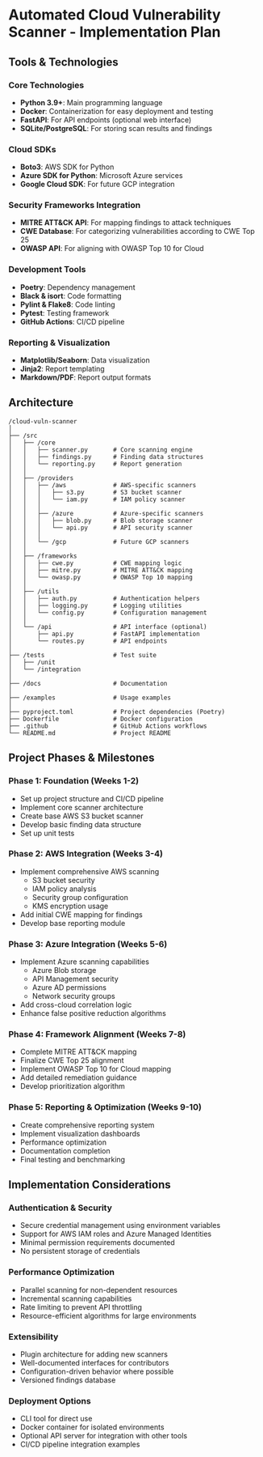 # Automated Cloud Vulnerability Scanner - Implementation Plan

## Tools & Technologies

### Core Technologies
- **Python 3.9+**: Main programming language
- **Docker**: Containerization for easy deployment and testing
- **FastAPI**: For API endpoints (optional web interface)
- **SQLite/PostgreSQL**: For storing scan results and findings

### Cloud SDKs
- **Boto3**: AWS SDK for Python
- **Azure SDK for Python**: Microsoft Azure services
- **Google Cloud SDK**: For future GCP integration

### Security Frameworks Integration
- **MITRE ATT&CK API**: For mapping findings to attack techniques
- **CWE Database**: For categorizing vulnerabilities according to CWE Top 25
- **OWASP API**: For aligning with OWASP Top 10 for Cloud

### Development Tools
- **Poetry**: Dependency management
- **Black & isort**: Code formatting
- **Pylint & Flake8**: Code linting
- **Pytest**: Testing framework
- **GitHub Actions**: CI/CD pipeline

### Reporting & Visualization
- **Matplotlib/Seaborn**: Data visualization
- **Jinja2**: Report templating
- **Markdown/PDF**: Report output formats

## Architecture

```
/cloud-vuln-scanner
│
├── /src
│   ├── /core
│   │   ├── scanner.py       # Core scanning engine
│   │   ├── findings.py      # Finding data structures
│   │   └── reporting.py     # Report generation
│   │
│   ├── /providers
│   │   ├── /aws             # AWS-specific scanners
│   │   │   ├── s3.py        # S3 bucket scanner
│   │   │   └── iam.py       # IAM policy scanner
│   │   │
│   │   ├── /azure           # Azure-specific scanners
│   │   │   ├── blob.py      # Blob storage scanner
│   │   │   └── api.py       # API security scanner
│   │   │
│   │   └── /gcp             # Future GCP scanners
│   │
│   ├── /frameworks
│   │   ├── cwe.py           # CWE mapping logic
│   │   ├── mitre.py         # MITRE ATT&CK mapping
│   │   └── owasp.py         # OWASP Top 10 mapping
│   │
│   ├── /utils
│   │   ├── auth.py          # Authentication helpers
│   │   ├── logging.py       # Logging utilities
│   │   └── config.py        # Configuration management
│   │
│   └── /api                 # API interface (optional)
│       ├── api.py           # FastAPI implementation
│       └── routes.py        # API endpoints
│
├── /tests                   # Test suite
│   ├── /unit
│   └── /integration
│
├── /docs                    # Documentation
│
├── /examples                # Usage examples
│
├── pyproject.toml           # Project dependencies (Poetry)
├── Dockerfile               # Docker configuration
├── .github                  # GitHub Actions workflows
└── README.md                # Project README
```

## Project Phases & Milestones

### Phase 1: Foundation (Weeks 1-2)
- Set up project structure and CI/CD pipeline
- Implement core scanner architecture
- Create base AWS S3 bucket scanner
- Develop basic finding data structure
- Set up unit tests

### Phase 2: AWS Integration (Weeks 3-4)
- Implement comprehensive AWS scanning
  - S3 bucket security
  - IAM policy analysis
  - Security group configuration
  - KMS encryption usage
- Add initial CWE mapping for findings
- Develop base reporting module

### Phase 3: Azure Integration (Weeks 5-6)
- Implement Azure scanning capabilities
  - Azure Blob storage
  - API Management security
  - Azure AD permissions
  - Network security groups
- Add cross-cloud correlation logic
- Enhance false positive reduction algorithms

### Phase 4: Framework Alignment (Weeks 7-8)
- Complete MITRE ATT&CK mapping
- Finalize CWE Top 25 alignment
- Implement OWASP Top 10 for Cloud mapping
- Add detailed remediation guidance
- Develop prioritization algorithm

### Phase 5: Reporting & Optimization (Weeks 9-10)
- Create comprehensive reporting system
- Implement visualization dashboards
- Performance optimization
- Documentation completion
- Final testing and benchmarking

## Implementation Considerations

### Authentication & Security
- Secure credential management using environment variables
- Support for AWS IAM roles and Azure Managed Identities
- Minimal permission requirements documented
- No persistent storage of credentials

### Performance Optimization
- Parallel scanning for non-dependent resources
- Incremental scanning capabilities
- Rate limiting to prevent API throttling
- Resource-efficient algorithms for large environments

### Extensibility
- Plugin architecture for adding new scanners
- Well-documented interfaces for contributors
- Configuration-driven behavior where possible
- Versioned findings database

### Deployment Options
- CLI tool for direct use
- Docker container for isolated environments
- Optional API server for integration with other tools
- CI/CD pipeline integration examples 